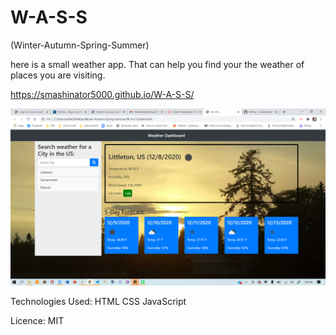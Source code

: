 # W-A-S-S
(Winter-Autumn-Spring-Summer)

here is a small weather app. That can help you find your the weather of places you are visiting.

https://smashinator5000.github.io/W-A-S-S/

<img src="./images/Capture-wass.PNG" alt="screenshot"/>

Technologies Used:
HTML
CSS
JavaScript

Licence:
MIT